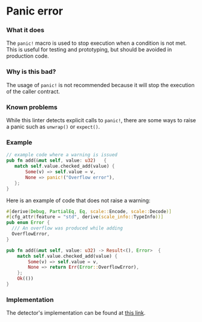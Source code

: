 # Panic error

### What it does

The `panic!` macro is used to stop execution when a condition is not met.
This is useful for testing and prototyping, but should be avoided in production code.

### Why is this bad?

The usage of `panic!` is not recommended because it will stop the execution of the caller contract.

### Known problems

While this linter detects explicit calls to `panic!`, there are some ways to raise a panic such as `unwrap()` or `expect()`.

### Example

```rust
// example code where a warning is issued
pub fn add(&mut self, value: u32)   {
   match self.value.checked_add(value) {
       Some(v) => self.value = v,
       None => panic!("Overflow error"),
   };
}
```

Here is an example of code that does not raise a warning:

```rust
#[derive(Debug, PartialEq, Eq, scale::Encode, scale::Decode)]
#[cfg_attr(feature = "std", derive(scale_info::TypeInfo))]
pub enum Error {
  /// An overflow was produced while adding
  OverflowError,
}

pub fn add(&mut self, value: u32) -> Result<(), Error>  {
    match self.value.checked_add(value) {
        Some(v) => self.value = v,
        None => return Err(Error::OverflowError),
    };
    Ok(())
}
```

### Implementation

The detector's implementation can be found at [this link](https://github.com/CoinFabrik/scout/tree/main/detectors/panic-error).
